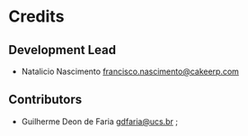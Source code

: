 # Credits

## Development Lead

- Natalicio Nascimento <francisco.nascimento@cakeerp.com>

## Contributors

- Guilherme Deon de Faria <gdfaria@ucs.br> ;